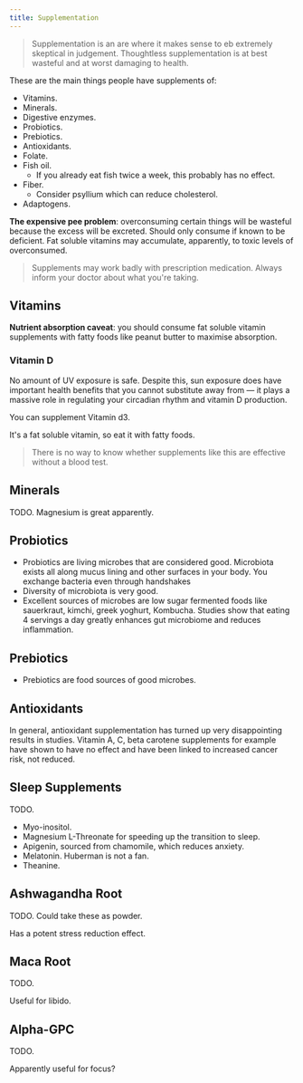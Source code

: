 ```yaml
---
title: Supplementation
---
```


> Supplementation is an are where it makes sense to eb extremely skeptical in judgement. Thoughtless supplementation is at best wasteful and at worst damaging to health.

These are the main things people have supplements of:
- Vitamins.
- Minerals.
- Digestive enzymes.
- Probiotics.
- Prebiotics. 
- Antioxidants.
- Folate.
- Fish oil.
    - If you already eat fish twice a week, this probably has no effect.
- Fiber.
    - Consider psyllium which can reduce cholesterol.
- Adaptogens.

**The expensive pee problem**: overconsuming certain things will be wasteful because the excess will be excreted. Should only consume if known to be deficient. Fat soluble vitamins may accumulate, apparently, to toxic levels of overconsumed.

> Supplements may work badly with prescription medication. Always inform your doctor about what you're taking.

## Vitamins
**Nutrient absorption caveat**: you should consume fat soluble vitamin supplements with fatty foods like peanut butter to maximise absorption.

### Vitamin D
No amount of UV exposure is safe. Despite this, sun exposure does have important health benefits that you cannot substitute away from — it plays a massive role in regulating your circadian rhythm and vitamin D production.
	
You can supplement Vitamin d3.

It's a fat soluble vitamin, so eat it with fatty foods.

> There is no way to know whether supplements like this are effective without a blood test.

## Minerals
TODO.
Magnesium is great apparently.

## Probiotics
- Probiotics are living microbes that are considered good. Microbiota exists all along mucus lining and other surfaces in your body. You exchange bacteria even through handshakes
- Diversity of microbiota is very good.
- Excellent sources of microbes are low sugar fermented foods like sauerkraut, kimchi, greek yoghurt, Kombucha. Studies show that eating 4 servings a day greatly enhances gut microbiome and reduces inflammation.

## Prebiotics
- Prebiotics are food sources of good microbes.

## Antioxidants
In general, antioxidant supplementation has turned up very disappointing results in studies. Vitamin A, C, beta carotene supplements for example have shown to have no effect and have been linked to increased cancer risk, not reduced.

## Sleep Supplements

TODO.
- Myo-inositol.
- Magnesium L-Threonate for speeding up the transition to sleep.
- Apigenin, sourced from chamomile, which reduces anxiety.
- Melatonin. Huberman is not a fan.
- Theanine.

## Ashwagandha Root
TODO. Could take these as powder.

Has a potent stress reduction effect.

## Maca Root
TODO.

Useful for libido.

## Alpha-GPC
TODO.

Apparently useful for focus?
